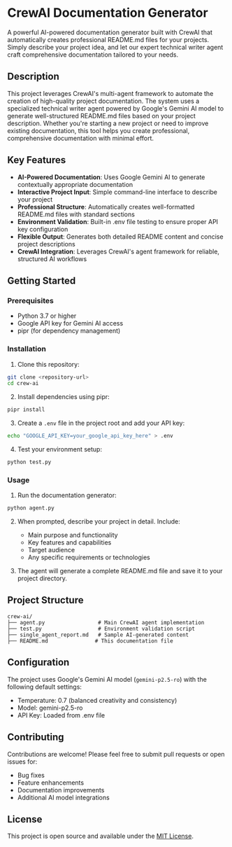 # CrewAI Documentation Generator

A powerful AI-powered documentation generator built with CrewAI that automatically creates professional README.md files for your projects. Simply describe your project idea, and let our expert technical writer agent craft comprehensive documentation tailored to your needs.

## Description

This project leverages CrewAI's multi-agent framework to automate the creation of high-quality project documentation. The system uses a specialized technical writer agent powered by Google's Gemini AI model to generate well-structured README.md files based on your project description. Whether you're starting a new project or need to improve existing documentation, this tool helps you create professional, comprehensive documentation with minimal effort.

## Key Features

- **AI-Powered Documentation**: Uses Google Gemini AI to generate contextually appropriate documentation
- **Interactive Project Input**: Simple command-line interface to describe your project
- **Professional Structure**: Automatically creates well-formatted README.md files with standard sections
- **Environment Validation**: Built-in .env file testing to ensure proper API key configuration
- **Flexible Output**: Generates both detailed README content and concise project descriptions
- **CrewAI Integration**: Leverages CrewAI's agent framework for reliable, structured AI workflows

## Getting Started

### Prerequisites

- Python 3.7 or higher
- Google API key for Gemini AI access
- pipr (for dependency management)

### Installation

1. Clone this repository:
```bash
git clone <repository-url>
cd crew-ai
```

2. Install dependencies using pipr:
```bash
pipr install
```

3. Create a `.env` file in the project root and add your API key:
```bash
echo "GOOGLE_API_KEY=your_google_api_key_here" > .env
```

4. Test your environment setup:
```bash
python test.py
```

### Usage

1. Run the documentation generator:
```bash
python agent.py
```

2. When prompted, describe your project in detail. Include:
   - Main purpose and functionality
   - Key features and capabilities
   - Target audience
   - Any specific requirements or technologies

3. The agent will generate a complete README.md file and save it to your project directory.

## Project Structure

```
crew-ai/
├── agent.py                 # Main CrewAI agent implementation
├── test.py                  # Environment validation script
├── single_agent_report.md   # Sample AI-generated content
├── README.md               # This documentation file
```

## Configuration

The project uses Google's Gemini AI model (`gemini-p2.5-ro`) with the following default settings:
- Temperature: 0.7 (balanced creativity and consistency)
- Model: gemini-p2.5-ro
- API Key: Loaded from .env file

## Contributing

Contributions are welcome! Please feel free to submit pull requests or open issues for:
- Bug fixes
- Feature enhancements
- Documentation improvements
- Additional AI model integrations

## License

This project is open source and available under the [MIT License](LICENSE).
